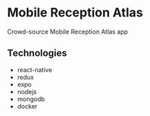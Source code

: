 # Mobile Reception Atlas
Crowd-source Mobile Reception Atlas app

## Technologies
- react-native
- redux
- expo
- nodejs
- mongodb
- docker
